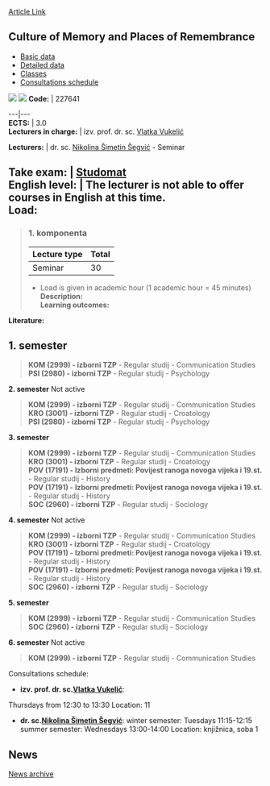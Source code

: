 [Article Link](https://www.fhs.hr/en/course/comapor)

## Culture of Memory and Places of Remembrance
  * [Basic data](https://www.fhs.hr/en/course/comapor#v1id-523758_99643_1_0 "Basic data")
  * [Detailed data](https://www.fhs.hr/en/course/comapor#v1id-523758_99643_1_1 "Detailed data")
  * [Classes](https://www.fhs.hr/en/course/comapor#v1id-523758_99643_1_2 "Classes")
  * [Consultations schedule](https://www.fhs.hr/en/course/comapor#v1id-523758_99643_1_3 "Consultations schedule")


[![](https://www.fhs.hr/img/flags/gif/hr.gif)](https://www.fhs.hr/predmet/kpms) [![](https://www.fhs.hr/img/flags/gif/gb.gif)](https://www.fhs.hr/en/course/comapor)
**Code:** |  227641  
  
---|---  
**ECTS:** |  3.0   
**Lecturers in charge:** |  izv. prof. dr. sc. [Vlatka Vukelić](https://www.fhs.hr/staff/vlatka.vukelic)   
  
**Lecturers:** |  dr. sc. [Nikolina Šimetin Šegvić](https://www.fhs.hr/djelatnik/nikolina.simetin_segvic) - Seminar  
  
**Take exam:** |  [Studomat](http://www.isvu.hr/studomat)  
**English level:** |  The lecturer is not able to offer courses in English at this time.   
**Load:**  
---  
> ### 1. komponenta
> | Lecture type | Total  
> ---|---  
> Seminar | 30  
> * Load is given in academic hour (1 academic hour = 45 minutes)   
**Description:**  
> **Learning outcomes:**  

  
**Literature:**  

  
**1. semester**  
---  
> **KOM (2999) - izborni TZP** - Regular studij - Communication Studies  
>  **PSI (2980) - izborni TZP** - Regular studij - Psychology  
>   
  
**2. semester** Not active  
> **KOM (2999) - izborni TZP** - Regular studij - Communication Studies  
>  **KRO (3001) - izborni TZP** - Regular studij - Croatology  
>  **PSI (2980) - izborni TZP** - Regular studij - Psychology  
>   
  
**3. semester**  
> **KOM (2999) - izborni TZP** - Regular studij - Communication Studies  
>  **KRO (3001) - izborni TZP** - Regular studij - Croatology  
>  **POV (17191) - Izborni predmeti: Povijest ranoga novoga vijeka i 19.st.** - Regular studij - History  
>  **POV (17191) - Izborni predmeti: Povijest ranoga novoga vijeka i 19.st.** - Regular studij - History  
>  **SOC (2960) - izborni TZP** - Regular studij - Sociology  
>   
  
**4. semester** Not active  
> **KOM (2999) - izborni TZP** - Regular studij - Communication Studies  
>  **KRO (3001) - izborni TZP** - Regular studij - Croatology  
>  **POV (17191) - Izborni predmeti: Povijest ranoga novoga vijeka i 19.st.** - Regular studij - History  
>  **POV (17191) - Izborni predmeti: Povijest ranoga novoga vijeka i 19.st.** - Regular studij - History  
>  **SOC (2960) - izborni TZP** - Regular studij - Sociology  
>   
  
**5. semester**  
> **KOM (2999) - izborni TZP** - Regular studij - Communication Studies  
>  **SOC (2960) - izborni TZP** - Regular studij - Sociology  
>   
  
**6. semester** Not active  
> **KOM (2999) - izborni TZP** - Regular studij - Communication Studies  
>   
Consultations schedule: 
  * **izv. prof. dr. sc.[Vlatka Vukelić](https://www.fhs.hr/staff/vlatka.vukelic)**: 
  
Thursdays from 12:30 to 13:30
Location: 11 
  * **dr. sc.[Nikolina Šimetin Šegvić](https://www.fhs.hr/djelatnik/nikolina.simetin_segvic)**: 
winter semester: Tuesdays 11:15-12:15
summer semester: Wednesdays 13:00-14:00
Location: knjižnica, soba 1 


## News
[News archive](https://www.fhs.hr/en/course/comapor?@=21gzp#news_121825 "News archive")
